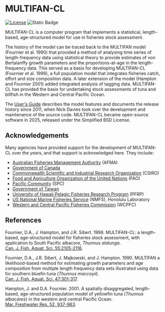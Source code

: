 # MULTIFAN-CL

[![License](https://img.shields.io/badge/License-BSD_2--Clause-orange.svg)](https://opensource.org/licenses/BSD-2-Clause)
![Static Badge](https://img.shields.io/badge/Language-C%2B%2B-blue)

MULTIFAN-CL is a computer program that implements a statistical, length-based,
age-structured model for use in fisheries stock assessment.

The history of the model can be traced back to the MULTIFAN model (Fournier et
al. 1990) that provided a method of analysing time series of length-frequency
data using statistical theory to provide estimates of von Bertalanffy growth
parameters and the proportions-at-age in the length-frequency data. This served
as a basis for developing MULTIFAN-CL (Fournier et al. 1998), a full population
model that integrates fisheries catch, effort and size composition data. A later
extension of the model (Hampton and Fournier 2001) added integrated analysis of
tagging data. MULTIFAN-CL has provided the basis for undertaking stock
assessments of tuna and billfish in the Western and Central Pacific Ocean.

The [User's Guide](manual) describes the model features and documents the
release history since 2011, when Nick Davies took over the development and
maintenance of the source code. MULTIFAN-CL became open-source software in 2025,
released under the Simplified BSD License.

## Acknowledgements

Many agencies have provided support for the development of MULTIFAN-CL over the
years, and that support is acknowledged here. They include:

- [Australian Fisheries Management Authority](https://www.afma.gov.au) (AFMA)
- [Government of Canada](https://www.canada.ca)
- [Commonwealth Scientific and Industrial Research Organization](https://www.csiro.au) (CSIRO)
- [Food and Agriculture Organization of the United Nations](https://www.fao.org) (FAO)
- [Pacific Community](https://www.spc.int) (SPC)
- [Government of Taiwan](https://www.taiwan.gov.tw)
- [University of Hawaii Pelagic Fisheries Research Program](https://www.soest.hawaii.edu/pfrp/) (PFRP)
- [US National Marine Fisheries Service](https://www.fisheries.noaa.gov) (NMFS), Honolulu Laboratory
- [Western and Central Pacific Fisheries Commission](https://www.wcpfc.int) (WCPFC)

## References

Fournier, D.A., J. Hampton, and J.R. Sibert. 1998. MULTIFAN-CL: a length-based,
age-structured model for fisheries stock assessment, with application to South
Pacific albacore, *Thunnus alalunga*.\
[Can. J. Fish. Aquat. Sci. 55:2105-2116](https://doi.org/10.1139/f98-100).

Fournier, D.A., J.R. Sibert, J. Majkowski, and J. Hampton. 1990. MULTIFAN a
likelihood-based method for estimating growth parameters and age composition
from multiple length frequency data sets illustrated using data for southern
bluefin tuna (*Thunnus maccoyii*).\
[Can. J. Fish. Aquat. Sci. 47:301-317](https://doi.org/10.1139/f90-032).

Hampton, J. and D.A. Fournier. 2001. A spatially disaggregated, length-based,
age-structured population model of yellowfin tuna (*Thunnus albacares*) in the
western and central Pacific Ocean.\
[Mar. Freshwater Res. 52, 937-963](https://doi.org/10.1071/MF01049).
